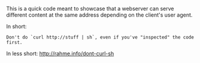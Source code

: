 This is a quick code meant to showcase that a webserver can serve different
content at the same address depending on the client's user agent.

In short:

    Don't do `curl http://stuff | sh`, even if you've "inspected" the code first.

In less short: http://rahme.info/dont-curl-sh
